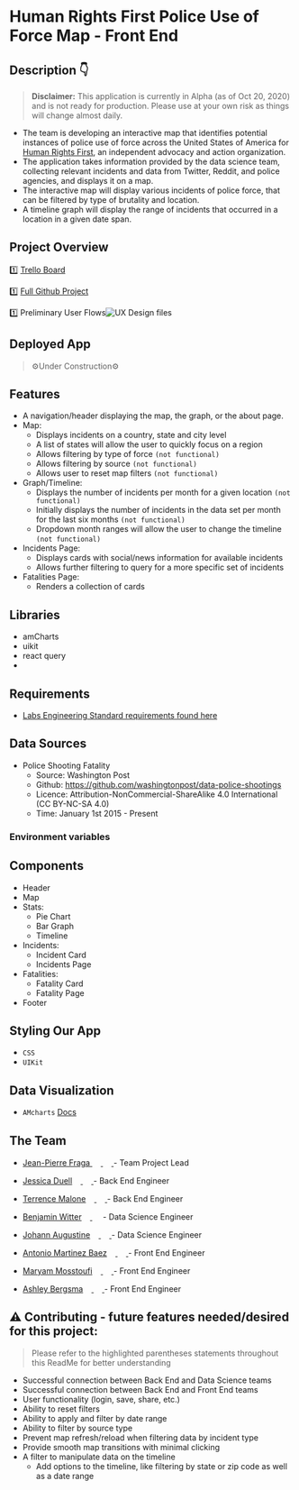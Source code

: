 # Human Rights First Police Use of Force Map - Front End

## Description 👇
> **Disclaimer:** This application is currently in Alpha (as of Oct 20, 2020) and is not ready for production. Please use at your own risk as things will change almost daily.

- The team is developing an interactive map that identifies potential instances of police use of force across the United States of America for [Human Rights First](https://www.humanrightsfirst.org/), an independent advocacy and action organization. 
- The application takes information provided by the data science team, collecting relevant incidents and data from Twitter, Reddit, and police agencies, and displays it on a map.
- The interactive map will display various incidents of police force, that can be filtered by type of brutality and location. 
- A timeline graph will display the range of incidents that occurred in a location in a given date span. 

## Project Overview

1️⃣ [Trello Board](https://trello.com/b/vUsfsVej/team-a-labs28)

1️⃣ [Full Github Project](https://github.com/orgs/Lambda-School-Labs/teams/labs-28-human-rights-first-a/repositories)

1️⃣ Preliminary User Flows![UX Design files](https://i.ibb.co/Xt1sw81/Human-Rights-First-1-25x.png) 


## Deployed App
> ⚙Under Construction⚙

## Features
- A navigation/header displaying the map, the graph, or the about page. 
- Map: 
	- Displays incidents on a country, state and city level
	- A list of states will allow the user to quickly focus on a region
	- Allows filtering by type of force `(not functional)`
	- Allows filtering by source `(not functional)`
	- Allows user to reset map filters `(not functional)`
- Graph/Timeline: 
	- Displays the number of incidents per month for a given location `(not functional)`
	- Initially displays the number of incidents in the data set per month for the last six months `(not functional)`
	- Dropdown month ranges will allow the user to change the timeline `(not functional)`
- Incidents Page: 
	- Displays cards with social/news information for available incidents 
	- Allows further filtering to query for a more specific set of incidents 
- Fatalities Page: 
	- Renders a collection of cards 

## Libraries
- amCharts 
- uikit 
- react query 
- 


## Requirements
- [Labs Engineering Standard requirements found here](https://www.notion.so/Human-Rights-First-Roadmap-Labs-28-4725bc357588498587902fed9d9b78c5)

## Data Sources
 - Police Shooting Fatality
 	- Source: Washington Post 
	- Github: https://github.com/washingtonpost/data-police-shootings
	- Licence: Attribution-NonCommercial-ShareAlike 4.0 International (CC BY-NC-SA 4.0)
	- Time: January 1st 2015 - Present

### Environment variables

## Components

- Header 
- Map 
- Stats: 
	- Pie Chart 
	- Bar Graph 
	- Timeline
- Incidents: 
	- Incident Card
	- Incidents Page 
- Fatalities: 
	- Fatality Card 
	- Fatality Page 
- Footer

## Styling Our App
- `CSS`
- `UIKit`

## Data Visualization 
- `AMcharts` [Docs](https://www.amcharts.com/docs/v4/)

## The Team
- [Jean-Pierre Fraga ](https://github.com/JeanFraga)[<img src="https://github.com/favicon.ico" width="15"> ](https://github.com/JeanFraga)[<img src="https://static.licdn.com/sc/h/al2o9zrvru7aqj8e1x2rzsrca" width="15"> ](https://www.linkedin.com/in/jeanfraga/) - Team Project Lead

- [Jessica Duell](https://github.com/jduell12)[<img src="https://github.com/favicon.ico" width="15"> ](https://github.com/jduell12)[<img src="https://static.licdn.com/sc/h/al2o9zrvru7aqj8e1x2rzsrca" width="15"> ](https://www.linkedin.com/in/jessicaduell/)   - Back End Engineer

- [Terrence Malone](https://github.com/TerrenceAm22)[<img src="https://github.com/favicon.ico" width="15"> ](https://github.com/TerrenceAM22)[<img src="https://static.licdn.com/sc/h/al2o9zrvru7aqj8e1x2rzsrca" width="15"> ](https://www.linkedin.com/in/terrence-malone/) - Back End Engineer

- [Benjamin Witter](https://github.com/witerone)[<img src="https://github.com/favicon.ico" width="15"> ](https://github.com/witerone)[<img src="https://static.licdn.com/sc/h/al2o9zrvru7aqj8e1x2rzsrca" width="15">](https://www.linkedin.com/in/benjamin-witter-a8980a50/) - Data Science Engineer

- [Johann Augustine](https://github.com/DataLovecraft)[<img src="https://github.com/favicon.ico" width="15"> ](https://github.com/DataLovecraft)[<img src="https://static.licdn.com/sc/h/al2o9zrvru7aqj8e1x2rzsrca" width="15"> ](https://www.linkedin.com/in/johannaugustine/) - Data Science Engineer

- [Antonio Martinez Baez](https://github.com/tonomb)[<img src="https://github.com/favicon.ico" width="15"> ](https://github.com/tonomb)[<img src="https://static.licdn.com/sc/h/al2o9zrvru7aqj8e1x2rzsrca" width="15"> ](https://www.linkedin.com/in/antoniomtzb/) - Front End Engineer

- [Maryam Mosstoufi](https://github.com/MaryamMosstoufi)[<img src="https://github.com/favicon.ico" width="15"> ](https://github.com/MaryamMosstoufi)[<img src="https://static.licdn.com/sc/h/al2o9zrvru7aqj8e1x2rzsrca" width="15"> ](https://www.linkedin.com/in/maryammosstoufi/) - Front End Engineer

- [Ashley Bergsma](https://github.com/ashley-bergsma)[<img src="https://github.com/favicon.ico" width="15"> ](https://github.com/blayzestone)[<img src="https://static.licdn.com/sc/h/al2o9zrvru7aqj8e1x2rzsrca" width="15"> ](https://www.linkedin.com/in/ashleybergsma89/) - Front End Engineer

## ⚠ Contributing - future features needed/desired for this project:

> Please refer to the highlighted parentheses statements throughout this ReadMe for better understanding

- Successful connection between Back End and Data Science teams
- Successful connection between Back End and Front End teams
- User functionality (login, save, share, etc.)
- Ability to reset filters
- Ability to apply and filter by date range
- Ability to filter by source type
- Prevent map refresh/reload when filtering data by incident type
- Provide smooth map transitions with minimal clicking
- A filter to manipulate data on the timeline
    - Add options to the timeline, like filtering by state or zip code as well as a date range

